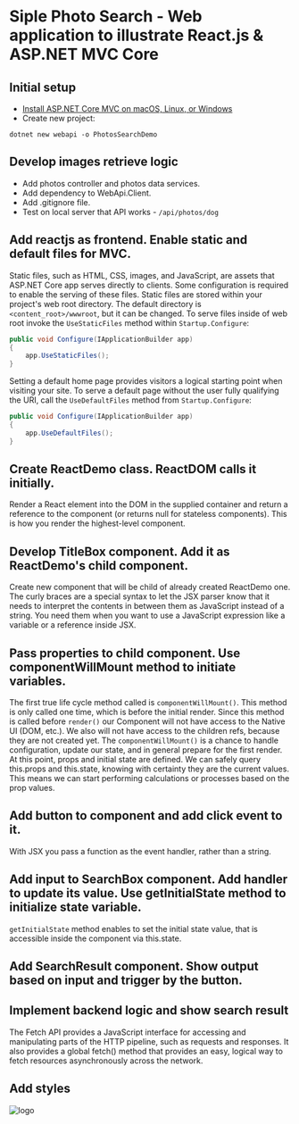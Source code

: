 # Siple Photo Search - Web application to illustrate React.js & ASP.NET MVC Core

Initial setup
-----------

* [Install ASP.NET Core MVC on macOS, Linux, or Windows](https://docs.microsoft.com/en-us/aspnet/core/tutorials/first-mvc-app-xplat/start-mvc?view=aspnetcore-2.1#prerequisites)
* Create new project:
```shell
dotnet new webapi -o PhotosSearchDemo
```

Develop images retrieve logic
-----------
* Add photos controller and photos data services.
* Add dependency to WebApi.Client.
* Add .gitignore file.
* Test on local server that API works - ```/api/photos/dog```

Add reactjs as frontend. Enable static and default files for MVC.
-----------
Static files, such as HTML, CSS, images, and JavaScript, are assets that ASP.NET Core app serves directly to clients. Some configuration is required to enable the serving of these files. Static files are stored within your project's web root directory. The default directory is `<content_root>/wwwroot`, but it can be changed. To serve files inside of web root invoke the `UseStaticFiles` method within `Startup.Configure`:
```c#
public void Configure(IApplicationBuilder app)
{
    app.UseStaticFiles();
}
```
Setting a default home page provides visitors a logical starting point when visiting your site. To serve a default page without the user fully qualifying the URI, call the `UseDefaultFiles` method from `Startup.Configure`:
```c#
public void Configure(IApplicationBuilder app)
{
    app.UseDefaultFiles();
}
```
Create ReactDemo class. ReactDOM calls it initially.
-----------
Render a React element into the DOM in the supplied container and return a reference to the component (or returns null for stateless components). This is how you render the highest-level component.

Develop TitleBox component. Add it as ReactDemo's child component.
-----------
Create new component that will be child of already created ReactDemo one. The curly braces are a special syntax to let the JSX parser know that it needs to interpret the contents in between them as JavaScript instead of a string. You need them when you want to use a JavaScript expression like a variable or a reference inside JSX.

Pass properties to child component. Use componentWillMount method to initiate variables.
-----------
The first true life cycle method called is `componentWillMount()`. This method is only called one time, which is before the initial render. Since this method is called before `render()` our Component will not have access to the Native UI (DOM, etc.). We also will not have access to the children refs, because they are not created yet.
The `componentWillMount()` is a chance to handle configuration, update our state, and in general prepare for the first render. At this point, props and initial state are defined. We can safely query this.props and this.state, knowing with certainty they are the current values. This means we can start performing calculations or processes based on the prop values.

Add button to component and add click event to it.
-----------
With JSX you pass a function as the event handler, rather than a string.

Add input to SearchBox component. Add handler to update its value. Use getInitialState method to initialize state variable.
-----------
`getInitialState` method enables to set the initial state value, that is accessible inside the component via this.state.

Add SearchResult component. Show output based on input and trigger by the button.
-----------

Implement backend logic and show search result
-----------
The Fetch API provides a JavaScript interface for accessing and manipulating parts of the HTTP pipeline, such as requests and responses. It also provides a global fetch() method that provides an easy, logical way to fetch resources asynchronously across the network.

Add styles
-----------
![logo](https://i.ytimg.com/vi/iJR-TbIjb2w/hqdefault.jpg)

